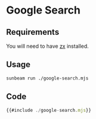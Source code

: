 # Google Search

## Requirements

You will need to have [zx](https://github.com/google/zx) installed.

## Usage

```bash
sunbeam run ./google-search.mjs
```

## Code

```javascript
{{#include ./google-search.mjs}}
```
